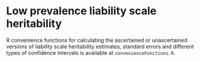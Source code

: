 # Low prevalence liability scale heritability

R convenience functions for calculating the ascertained or unascertained versions of liability scale heritability estimates, standard errors and different types of confidence intervals is available at `convenienceFunctions.R`.
